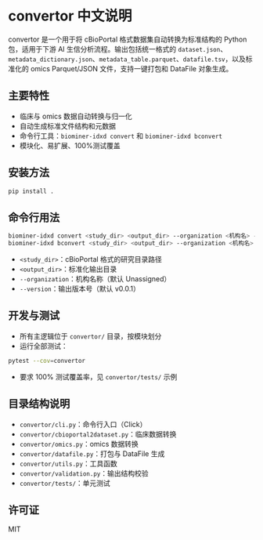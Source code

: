 # convertor 中文说明

convertor 是一个用于将 cBioPortal 格式数据集自动转换为标准结构的 Python 包，适用于下游 AI 生信分析流程。输出包括统一格式的 `dataset.json`、`metadata_dictionary.json`、`metadata_table.parquet`、`datafile.tsv`，以及标准化的 omics Parquet/JSON 文件，支持一键打包和 DataFile 对象生成。

## 主要特性
- 临床与 omics 数据自动转换与归一化
- 自动生成标准文件结构和元数据
- 命令行工具：`biominer-idxd convert` 和 `biominer-idxd bconvert`
- 模块化、易扩展、100%测试覆盖

## 安装方法

```bash
pip install .
```

## 命令行用法

```bash
biominer-idxd convert <study_dir> <output_dir> --organization <机构名> --version <版本号>
biominer-idxd bconvert <study_dir> <output_dir> --organization <机构名> --version <版本号>
```

- `<study_dir>`：cBioPortal 格式的研究目录路径
- `<output_dir>`：标准化输出目录
- `--organization`：机构名称（默认 Unassigned）
- `--version`：输出版本号（默认 v0.0.1）

## 开发与测试

- 所有主逻辑位于 `convertor/` 目录，按模块划分
- 运行全部测试：

```bash
pytest --cov=convertor
```

- 要求 100% 测试覆盖率，见 `convertor/tests/` 示例

## 目录结构说明

- `convertor/cli.py`：命令行入口（Click）
- `convertor/cbioportal2dataset.py`：临床数据转换
- `convertor/omics.py`：omics 数据转换
- `convertor/datafile.py`：打包与 DataFile 生成
- `convertor/utils.py`：工具函数
- `convertor/validation.py`：输出结构校验
- `convertor/tests/`：单元测试

## 许可证

MIT 